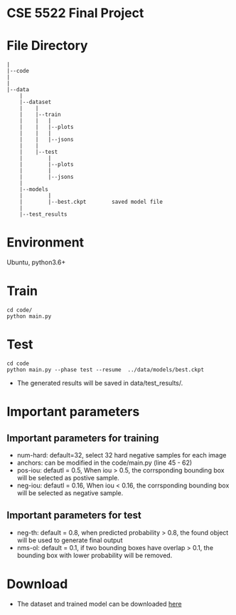 

# CSE 5522 Final Project



# File Directory

    |
    |--code
    |
    |
    |--data
        |
        |--dataset
        |    |
        |    |--train
        |    |   |
        |    |   |--plots
        |    |   |
        |    |   |--jsons
        |    |
        |    |--test
        |        |
        |        |--plots
        |        |
        |        |--jsons
        |
        |--models
        |        |
        |        |--best.ckpt        saved model file
        |
        |--test_results             

# Environment
Ubuntu, python3.6+


# Train

```
cd code/
python main.py
```


# Test
```
cd code
python main.py --phase test --resume  ../data/models/best.ckpt
```

-    The generated results will be saved in data/test\_results/.

# Important parameters
## Important parameters for training
-    num-hard: default=32, select 32 hard negative samples for each image
-    anchors: can be modified in the code/main.py (line 45 - 62)
-    pos-iou: defautl = 0.5, When iou > 0.5, the corrsponding bounding box will be selected as postive sample.
-    neg-iou: defautl = 0.16, When iou < 0.16, the corrsponding bounding box will be selected as negative sample.

## Important parameters for test
-    neg-th: default = 0.8, when predicted probability > 0.8, the found object will be used to generate final output
-    nms-ol: default = 0.1, if two bounding boxes have overlap > 0.1, the bounding box with lower probability will be removed.

# Download 
-    The dataset and trained model can be downloaded [here](https://osu.box.com/s/8yo3zjsn5htwh6gkv82w4f98pn0of4xd)
